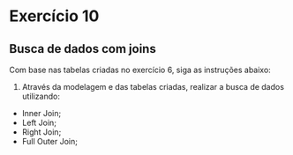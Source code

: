 # Exercício 10

## Busca de dados com joins

Com base nas tabelas criadas no exercício 6, siga as instruções abaixo:

1) Através da modelagem e das tabelas criadas, realizar a busca de dados utilizando:

- Inner Join;
- Left Join;
- Right Join;
- Full Outer Join;
